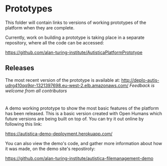 # Prototypes

This folder will contain links to versions of working prototypes of the platform when they are complete. 

Currently, work on building a prototype is taking place in a separate repository, where all the code can be accessed: 

https://github.com/alan-turing-institute/AutisticaPlatformPrototype

## Releases

The most recent version of the prototype is available at: http://deplo-autis-udrg410qq9qr-1321397698.eu-west-2.elb.amazonaws.com/
_Feedback is welcome from all contributors_

#

A demo working prototype to show the most basic features of the platform has been released. This is a basic version created with Open Humans which future versions are being built on top of. You can try it out online by following this link:

https://autistica-demo-deployment.herokuapp.com/

You can also view the demo's code, and gather more information about how it was made, on the demo site's repostiroty: 

https://github.com/alan-turing-institute/autistica-filemanagement-demo
